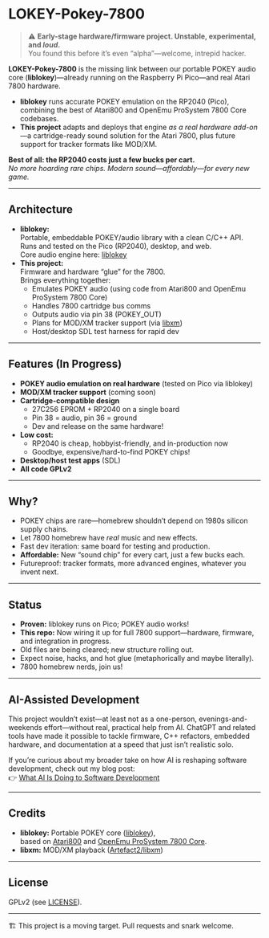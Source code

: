 # LOKEY-Pokey-7800

> ⚠️ **Early-stage hardware/firmware project. Unstable, experimental, and *loud*.**  
> You found this before it’s even “alpha”—welcome, intrepid hacker.

**LOKEY-Pokey-7800** is the missing link between our portable POKEY audio core (**liblokey**)—already running on the Raspberry Pi Pico—and real Atari 7800 hardware.

- **liblokey** runs accurate POKEY emulation on the RP2040 (Pico), combining the best of Atari800 and OpenEmu ProSystem 7800 Core codebases.
- **This project** adapts and deploys that engine *as a real hardware add-on*—a cartridge-ready sound solution for the Atari 7800, plus future support for tracker formats like MOD/XM.

**Best of all: the RP2040 costs just a few bucks per cart.**  
*No more hoarding rare chips. Modern sound—affordably—for every new game.*

---

## Architecture

- **liblokey:**  
  Portable, embeddable POKEY/audio library with a clean C/C++ API.  
  Runs and tested on the Pico (RP2040), desktop, and web.  
  Core audio engine here: [liblokey](https://github.com/jbsohn/liblokey)
- **This project:**  
  Firmware and hardware “glue” for the 7800.  
  Brings everything together:
    - Emulates POKEY audio (using code from Atari800 and OpenEmu ProSystem 7800 Core)
    - Handles 7800 cartridge bus comms
    - Outputs audio via pin 38 (POKEY_OUT)
    - Plans for MOD/XM tracker support (via [libxm](https://github.com/Artefact2/libxm))
    - Host/desktop SDL test harness for rapid dev

---

## Features (In Progress)

- **POKEY audio emulation on real hardware** (tested on Pico via liblokey)
- **MOD/XM tracker support** (coming soon)
- **Cartridge-compatible design**
    - 27C256 EPROM + RP2040 on a single board
    - Pin 38 = audio, pin 36 = ground
    - Dev and release on the same hardware!
- **Low cost:**
    - RP2040 is cheap, hobbyist-friendly, and in-production now
    - Goodbye, expensive/hard-to-find POKEY chips!
- **Desktop/host test apps** (SDL)
- **All code GPLv2**

---

## Why?

- POKEY chips are rare—homebrew shouldn’t depend on 1980s silicon supply chains.
- Let 7800 homebrew have *real* music and new effects.
- Fast dev iteration: same board for testing and production.
- **Affordable:** New “sound chip” for every cart, just a few bucks each.
- Futureproof: tracker formats, more advanced engines, whatever you invent next.

---

## Status

- **Proven:** liblokey runs on Pico; POKEY audio works!
- **This repo:** Now wiring it up for full 7800 support—hardware, firmware, and integration in progress.
- Old files are being cleared; new structure rolling out.
- Expect noise, hacks, and hot glue (metaphorically and maybe literally).
- 7800 homebrew nerds, join us!

---

## AI-Assisted Development

This project wouldn’t exist—at least not as a one-person, evenings-and-weekends effort—without real, practical help from AI. ChatGPT and related tools have made it possible to tackle firmware, C++ refactors, embedded hardware, and documentation at a speed that just isn’t realistic solo.

If you’re curious about my broader take on how AI is reshaping software development, check out my blog post:  
👉 [What AI Is Doing to Software Development](https://johnsmusicandtech.com/posts/what-ai-is-doing-to-software-development/)

---

## Credits

- **liblokey:** Portable POKEY core ([liblokey](https://github.com/YOURNAME/liblokey)),  
  based on [Atari800](https://github.com/atari800/atari800) and [OpenEmu ProSystem 7800 Core](https://github.com/OpenEmu/ProSystem-Core).
- **libxm:** MOD/XM playback ([Artefact2/libxm](https://github.com/Artefact2/libxm))

---

## License

GPLv2 (see [LICENSE](LICENSE)).

---

🏗️ This project is a moving target. Pull requests and snark welcome.
